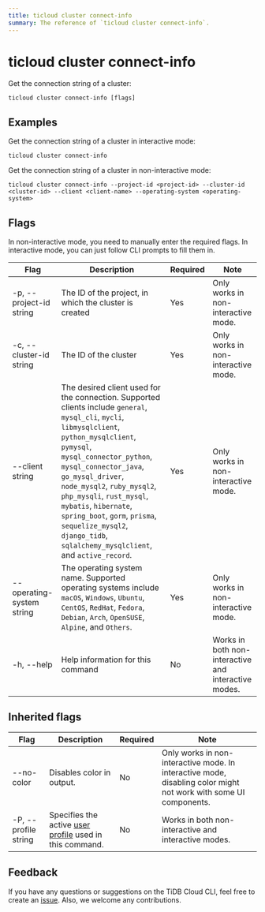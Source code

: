 ```yaml
---
title: ticloud cluster connect-info
summary: The reference of `ticloud cluster connect-info`.
---
```


# ticloud cluster connect-info

Get the connection string of a cluster:

```shell
ticloud cluster connect-info [flags]
```

## Examples

Get the connection string of a cluster in interactive mode:

```shell
ticloud cluster connect-info
```

Get the connection string of a cluster in non-interactive mode:

```shell
ticloud cluster connect-info --project-id <project-id> --cluster-id <cluster-id> --client <client-name> --operating-system <operating-system>
```

## Flags

In non-interactive mode, you need to manually enter the required flags. In interactive mode, you can just follow CLI prompts to fill them in.

| Flag                       | Description                                                                                                                                                                                                                                                                                                                                                                | Required | Note                                                 |
|----------------------------|----------------------------------------------------------------------------------------------------------------------------------------------------------------------------------------------------------------------------------------------------------------------------------------------------------------------------------------------------------------------------|----------|------------------------------------------------------|
| -p, --project-id string    | The ID of the project, in which the cluster is created                                                                                                                                                                                                                                                                                                                | Yes      | Only works in non-interactive mode.                  |
| -c, --cluster-id string    | The ID of the cluster                                                                                                                                                                                                                                                                                                                                                      | Yes      | Only works in non-interactive mode.                  |
| --client string            | The desired client used for the connection. Supported clients include `general`, `mysql_cli`, `mycli`, `libmysqlclient`, `python_mysqlclient`, `pymysql`, `mysql_connector_python`, `mysql_connector_java`, `go_mysql_driver`, `node_mysql2`, `ruby_mysql2`, `php_mysqli`, `rust_mysql`, `mybatis`, `hibernate`, `spring_boot`, `gorm`, `prisma`, `sequelize_mysql2`, `django_tidb`, `sqlalchemy_mysqlclient`,  and `active_record`. | Yes      | Only works in non-interactive mode.                  |
| --operating-system string  | The operating system name. Supported operating systems include `macOS`, `Windows`, `Ubuntu`, `CentOS`, `RedHat`, `Fedora`, `Debian`, `Arch`, `OpenSUSE`, `Alpine`, and `Others`.                                                                                                                    | Yes      | Only works in non-interactive mode.                  |
| -h, --help                 | Help information for this command                                                                                                                                                                                                                                                                                                                                          | No       | Works in both non-interactive and interactive modes. |

## Inherited flags

| Flag                 | Description                                                                                           | Required | Note                                                                                                              |
|----------------------|-------------------------------------------------------------------------------------------------------|----------|-------------------------------------------------------------------------------------------------------------------|
| --no-color           | Disables color in output.                                                                             | No       | Only works in non-interactive mode. In interactive mode, disabling color might not work with some UI components.  |
| -P, --profile string | Specifies the active [user profile](/tidb-cloud/cli-reference.md#user-profile) used in this command.  | No       | Works in both non-interactive and interactive modes.                                                              |

## Feedback

If you have any questions or suggestions on the TiDB Cloud CLI, feel free to create an [issue](https://github.com/tidbcloud/tidbcloud-cli/issues/new/choose). Also, we welcome any contributions.
